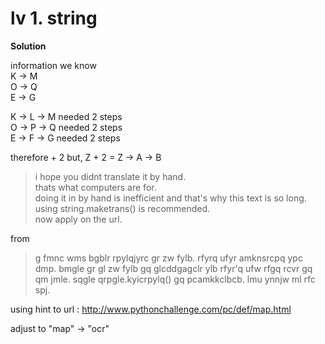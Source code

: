 # lv 1. string

**Solution**

information we know  
K -> M  
O -> Q  
E -> G  

K -> L -> M needed 2 steps  
O -> P -> Q needed 2 steps  
E -> F -> G needed 2 steps  

therefore + 2 but, Z + 2 = Z -> A -> B
> i hope you didnt translate it by hand.  
> thats what computers are for.  
> doing it in by hand is inefficient and that's why this text is so long.  
> using string.maketrans() is recommended.  
> now apply on the url.  

from
> g fmnc wms bgblr rpylqjyrc gr zw fylb. rfyrq ufyr amknsrcpq ypc dmp. bmgle gr gl zw fylb gq glcddgagclr ylb rfyr'q ufw rfgq rcvr gq qm jmle. sqgle qrpgle.kyicrpylq() gq pcamkkclbcb. lmu ynnjw ml rfc spj.

using hint to url : http://www.pythonchallenge.com/pc/def/map.html  

adjust to "map" -> "ocr"
